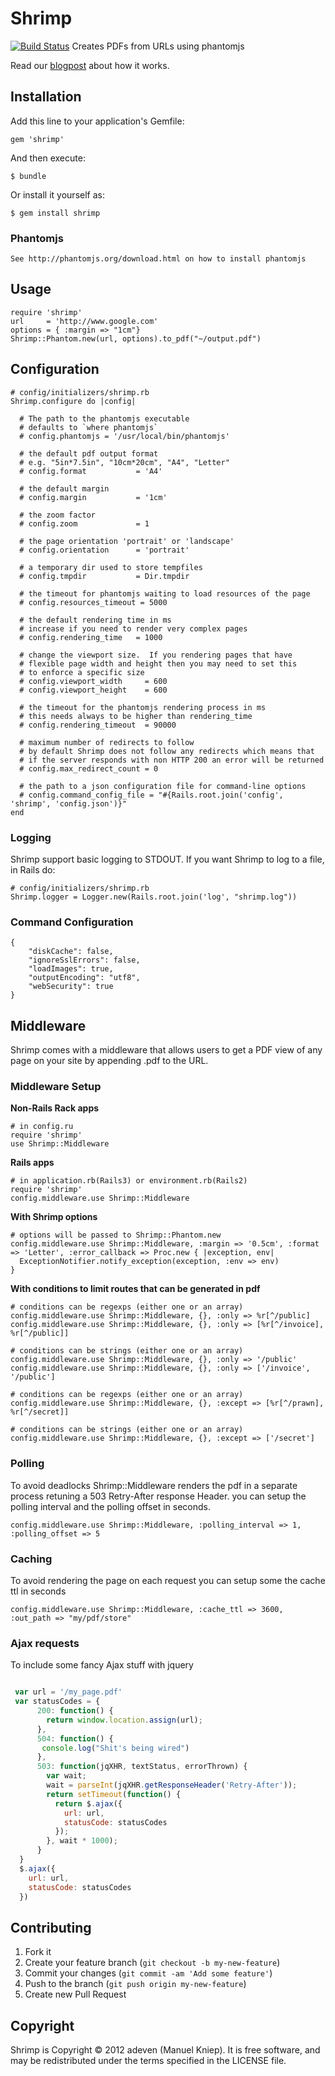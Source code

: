 # Shrimp
[![Build Status](https://travis-ci.org/adjust/shrimp.png?branch=master)](https://travis-ci.org/adjust/shrimp)
Creates PDFs from URLs using phantomjs

Read our [blogpost](http://big-elephants.com/2012-12/pdf-rendering-with-phantomjs/) about how it works.

## Installation

Add this line to your application's Gemfile:

    gem 'shrimp'

And then execute:

    $ bundle

Or install it yourself as:

    $ gem install shrimp


### Phantomjs

    See http://phantomjs.org/download.html on how to install phantomjs

## Usage

```
require 'shrimp'
url     = 'http://www.google.com'
options = { :margin => "1cm"}
Shrimp::Phantom.new(url, options).to_pdf("~/output.pdf")
```
## Configuration

```
# config/initializers/shrimp.rb
Shrimp.configure do |config|

  # The path to the phantomjs executable
  # defaults to `where phantomjs`
  # config.phantomjs = '/usr/local/bin/phantomjs'

  # the default pdf output format
  # e.g. "5in*7.5in", "10cm*20cm", "A4", "Letter"
  # config.format           = 'A4'

  # the default margin
  # config.margin           = '1cm'

  # the zoom factor
  # config.zoom             = 1

  # the page orientation 'portrait' or 'landscape'
  # config.orientation      = 'portrait'

  # a temporary dir used to store tempfiles
  # config.tmpdir           = Dir.tmpdir

  # the timeout for phantomjs waiting to load resources of the page
  # config.resources_timeout = 5000

  # the default rendering time in ms
  # increase if you need to render very complex pages
  # config.rendering_time   = 1000

  # change the viewport size.  If you rendering pages that have
  # flexible page width and height then you may need to set this
  # to enforce a specific size
  # config.viewport_width     = 600
  # config.viewport_height    = 600

  # the timeout for the phantomjs rendering process in ms
  # this needs always to be higher than rendering_time
  # config.rendering_timeout  = 90000

  # maximum number of redirects to follow
  # by default Shrimp does not follow any redirects which means that
  # if the server responds with non HTTP 200 an error will be returned
  # config.max_redirect_count = 0

  # the path to a json configuration file for command-line options
  # config.command_config_file = "#{Rails.root.join('config', 'shrimp', 'config.json')}"
end
```

### Logging

Shrimp support basic logging to STDOUT. If you want Shrimp to log to a file, in Rails do:

```
# config/initializers/shrimp.rb
Shrimp.logger = Logger.new(Rails.root.join('log', "shrimp.log"))
```

### Command Configuration

```
{
    "diskCache": false,
    "ignoreSslErrors": false,
    "loadImages": true,
    "outputEncoding": "utf8",
    "webSecurity": true
}
```

## Middleware

Shrimp comes with a middleware that allows users to get a PDF view of any page on your site by appending .pdf to the URL.

### Middleware Setup

**Non-Rails Rack apps**

    # in config.ru
    require 'shrimp'
    use Shrimp::Middleware

**Rails apps**

    # in application.rb(Rails3) or environment.rb(Rails2)
    require 'shrimp'
    config.middleware.use Shrimp::Middleware

**With Shrimp options**

    # options will be passed to Shrimp::Phantom.new
    config.middleware.use Shrimp::Middleware, :margin => '0.5cm', :format => 'Letter', :error_callback => Proc.new { |exception, env|
      ExceptionNotifier.notify_exception(exception, :env => env)
    }

**With conditions to limit routes that can be generated in pdf**

    # conditions can be regexps (either one or an array)
    config.middleware.use Shrimp::Middleware, {}, :only => %r[^/public]
    config.middleware.use Shrimp::Middleware, {}, :only => [%r[^/invoice], %r[^/public]]

    # conditions can be strings (either one or an array)
    config.middleware.use Shrimp::Middleware, {}, :only => '/public'
    config.middleware.use Shrimp::Middleware, {}, :only => ['/invoice', '/public']

    # conditions can be regexps (either one or an array)
    config.middleware.use Shrimp::Middleware, {}, :except => [%r[^/prawn], %r[^/secret]]

    # conditions can be strings (either one or an array)
    config.middleware.use Shrimp::Middleware, {}, :except => ['/secret']


### Polling

To avoid deadlocks Shrimp::Middleware renders the pdf in a separate process retuning a 503 Retry-After response Header.
you can setup the polling interval and the polling offset in seconds.

    config.middleware.use Shrimp::Middleware, :polling_interval => 1, :polling_offset => 5

### Caching

To avoid rendering the page on each request you can setup some the cache ttl in seconds

    config.middleware.use Shrimp::Middleware, :cache_ttl => 3600, :out_path => "my/pdf/store"


### Ajax requests

To include some fancy Ajax stuff with jquery

```js

 var url = '/my_page.pdf'
 var statusCodes = {
      200: function() {
        return window.location.assign(url);
      },
      504: function() {
       console.log("Shit's being wired")
      },
      503: function(jqXHR, textStatus, errorThrown) {
        var wait;
        wait = parseInt(jqXHR.getResponseHeader('Retry-After'));
        return setTimeout(function() {
          return $.ajax({
            url: url,
            statusCode: statusCodes
          });
        }, wait * 1000);
      }
  }
  $.ajax({
    url: url,
    statusCode: statusCodes
  })

```

## Contributing

1. Fork it
2. Create your feature branch (`git checkout -b my-new-feature`)
3. Commit your changes (`git commit -am 'Add some feature'`)
4. Push to the branch (`git push origin my-new-feature`)
5. Create new Pull Request

## Copyright
Shrimp is Copyright © 2012 adeven (Manuel Kniep). It is free software, and may be redistributed under the terms
specified in the LICENSE file.
